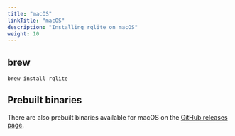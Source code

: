 ```yaml
---
title: "macOS"
linkTitle: "macOS"
description: "Installing rqlite on macOS"
weight: 10
---
```


## brew
`brew install rqlite`

## Prebuilt binaries
There are also prebuilt binaries available for macOS on the [GitHub releases page](https://github.com/rqlite/rqlite/releases).